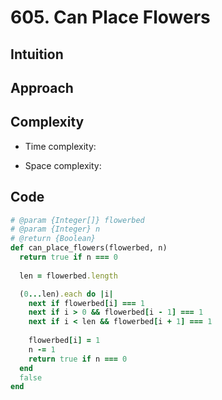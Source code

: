 # 605. Can Place Flowers

## Intuition

## Approach
<!-- Describe your approach to solving the problem. -->

## Complexity

- Time complexity:
<!-- Add your time complexity here, e.g. $$O(n)$$ -->

- Space complexity:
<!-- Add your space complexity here, e.g. $$O(n)$$ -->

## Code

```ruby
# @param {Integer[]} flowerbed
# @param {Integer} n
# @return {Boolean}
def can_place_flowers(flowerbed, n)
  return true if n === 0
  
  len = flowerbed.length

  (0...len).each do |i|
    next if flowerbed[i] === 1
    next if i > 0 && flowerbed[i - 1] === 1
    next if i < len && flowerbed[i + 1] === 1
    
    flowerbed[i] = 1
    n -= 1
    return true if n === 0
  end
  false
end
```
